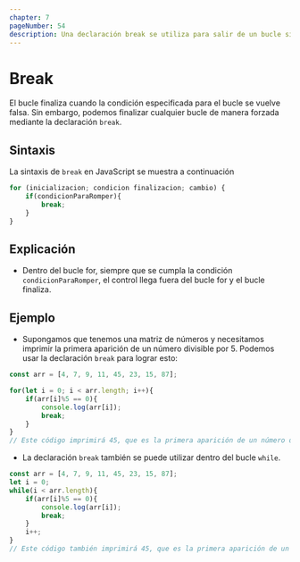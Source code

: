 ```yaml
---
chapter: 7
pageNumber: 54
description: Una declaración break se utiliza para salir de un bucle siempre que se cumple una condición específica.
---
```


# Break

El bucle finaliza cuando la condición especificada para el bucle se vuelve falsa. Sin embargo, podemos finalizar cualquier bucle de manera forzada mediante la declaración `break`.

## Sintaxis

La sintaxis de `break` en JavaScript se muestra a continuación

```javascript
for (inicializacion; condicion finalizacion; cambio) {
    if(condicionParaRomper){
        break;
    }
}
```

## Explicación

- Dentro del bucle for, siempre que se cumpla la condición `condicionParaRomper`, el control llega fuera del bucle for y el bucle finaliza.

## Ejemplo

- Supongamos que tenemos una matriz de números y necesitamos imprimir la primera aparición de un número divisible por 5. Podemos usar la declaración `break` para lograr esto:

```javascript
const arr = [4, 7, 9, 11, 45, 23, 15, 87];

for(let i = 0; i < arr.length; i++){
    if(arr[i]%5 == 0){
        console.log(arr[i]);
        break;
    }
}
// Este código imprimirá 45, que es la primera aparición de un número divisible por 5.
```

- La declaración `break` también se puede utilizar dentro del bucle `while`.

```javascript
const arr = [4, 7, 9, 11, 45, 23, 15, 87];
let i = 0;
while(i < arr.length){
    if(arr[i]%5 == 0){
        console.log(arr[i]);
        break;
    }
    i++;
}
// Este código también imprimirá 45, que es la primera aparición de un número divisible por 5.
```
